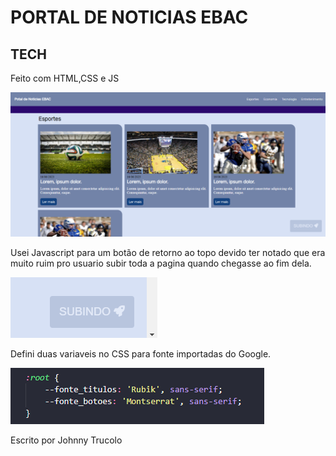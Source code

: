 # PORTAL DE NOTICIAS EBAC

## TECH
Feito com HTML,CSS e JS

![Alt text](image.png)

Usei Javascript para um botão de retorno ao topo devido ter notado que era muito ruim pro usuario subir toda a pagina 
quando chegasse ao fim dela.

![Alt text](image-1.png)

Defini duas variaveis no CSS para fonte importadas do Google.

![Alt text](image-2.png)

Escrito por Johnny Trucolo